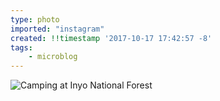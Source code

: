 ```yaml
---
type: photo
imported: "instagram"
created: !!timestamp '2017-10-17 17:42:57 -8'
tags:
    - microblog
---
```

![Camping at Inyo National Forest](/media/images/photos/2017/10/fbf384e9264586336b86b77501c85dff.jpg)

